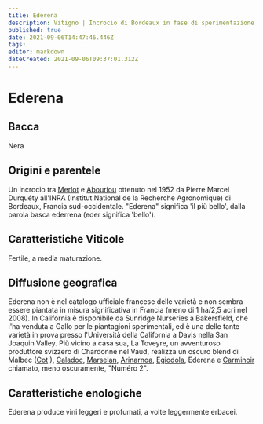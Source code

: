 ```yaml
---
title: Ederena
description: Vitigno | Incrocio di Bordeaux in fase di sperimentazione in California.
published: true
date: 2021-09-06T14:47:46.446Z
tags: 
editor: markdown
dateCreated: 2021-09-06T09:37:01.312Z
---
```


# Ederena

## Bacca
Nera

## Origini e parentele
Un incrocio tra [Merlot](/vitigni/Francia/merlot) e [Abouriou](/vitigni/Francia/abouriou) ottenuto nel 1952 da Pierre Marcel Durquéty all'INRA (Institut National de la Recherche Agronomique) di Bordeaux, Francia sud-occidentale. "Ederena" significa 'il più bello', dalla parola basca ederrena (eder significa 'bello').

## Caratteristiche Viticole

Fertile, a media maturazione.

## Diffusione geografica

Ederena non è nel catalogo ufficiale francese delle varietà e non sembra essere piantata in misura significativa in Francia (meno di 1 ha/2,5 acri nel 2008). In California è disponibile da Sunridge Nurseries a Bakersfield, che l'ha venduta a Gallo per le piantagioni sperimentali, ed è una delle tante varietà in prova presso l'Università della California a Davis nella San Joaquin Valley. Più vicino a casa sua, La Toveyre, un avventuroso produttore svizzero di Chardonne nel Vaud, realizza un oscuro blend di Malbec ([Cot](/vitigni/cot) ), [Caladoc](/vitigni/caladoc), [Marselan](/vitigni/marselan), [Arinarnoa](/vitigni/arinarnoa), [Egiodola](/vitigni/egiodiola), Ederena e [Carminoir](/vitigni/carminoir) chiamato, meno oscuramente, "Numéro 2". 

## Caratteristiche enologiche

Ederena produce vini leggeri e profumati, a volte leggermente erbacei.
